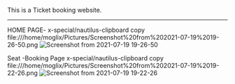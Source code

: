 This is a Ticket booking website.

---------------------------------------------------------------------------------------------
HOME PAGE-
x-special/nautilus-clipboard
copy
file:///home/moglix/Pictures/Screenshot%20from%202021-07-19%2019-26-50.png
![Screenshot from 2021-07-19 19-26-50](https://user-images.githubusercontent.com/83442470/126171613-60d6c50a-f67c-4d17-aeb1-c5edd12ae18a.png)





Seat -Booking Page
x-special/nautilus-clipboard
copy
file:///home/moglix/Pictures/Screenshot%20from%202021-07-19%2019-22-26.png
![Screenshot from 2021-07-19 19-22-26](https://user-images.githubusercontent.com/83442470/126170944-8ff140bb-c5df-4040-b54f-cd1a8600a066.png)

